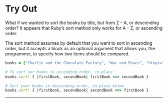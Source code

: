 # Try Out

What if we wanted to sort the books by title, but from Z – A, or descending order? It appears that Ruby’s sort method only works for A – Z, or ascending order.

The sort method assumes by default that you want to sort in ascending order, but it accepts a block as an optional argument that allows you, the programmer, to specify how two items should be compared.

```ruby
books = ["Charlie and the Chocolate Factory", "War and Peace", "Utopia", "A Brief History of Time", "A Wrinkle in Time"]

# To sort our books in ascending order, in-place
books.sort! { |firstBook, secondBook| firstBook <=> secondBook }

# Sort your books in descending order, in-place below
books.sort! { |firstBook, secondBook| secondBook <=> firstBook }


```
______________________________________
